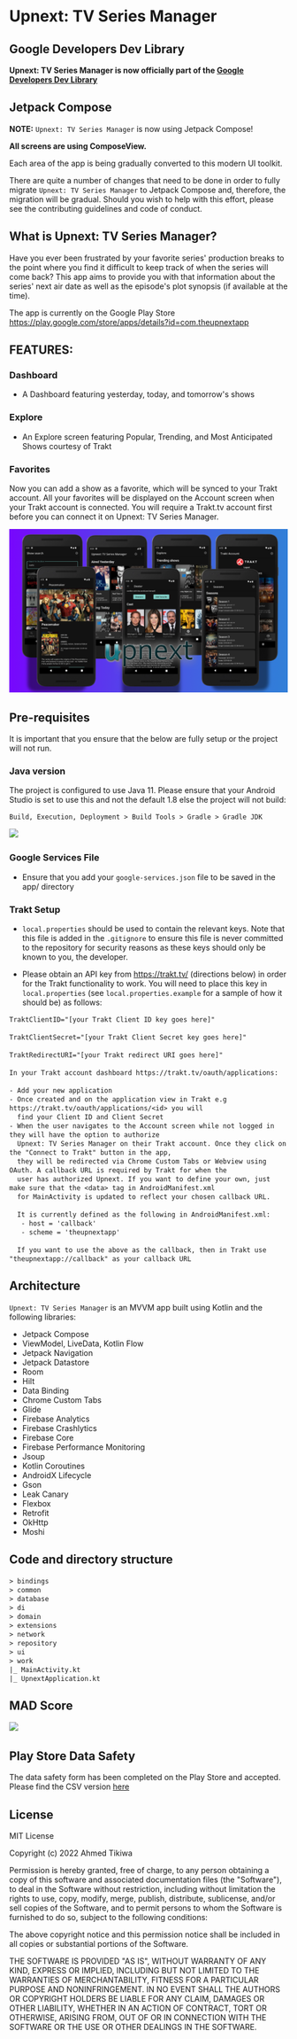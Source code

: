 # Upnext: TV Series Manager

## Google Developers Dev Library
<b>Upnext: TV Series Manager is now officially part of the <a href="https://devlibrary.withgoogle.com/products/android/repos/akitikkx-upnext" target="_blank">Google Developers Dev Library</a></b>


## Jetpack Compose

<b>NOTE:</b> `Upnext: TV Series Manager` is now using Jetpack Compose! 

<b>All screens are using ComposeView.</b>

Each area of the app is being gradually converted to this modern UI toolkit. 

There are quite a number of changes that need to be done in order to fully migrate `Upnext: TV Series Manager` to Jetpack Compose and, therefore, the migration will be gradual. Should you wish to help with this effort, please see the contributing guidelines and code of conduct.


## What is Upnext: TV Series Manager?
Have you ever been frustrated by your favorite series' 
production breaks to the point where you find it difficult 
to keep track of when the series will come back? This app aims 
to provide you with that information about the series' next air 
date as well as the episode's plot synopsis (if available at the 
time).

The app is currently on the Google Play Store https://play.google.com/store/apps/details?id=com.theupnextapp

## FEATURES:

### Dashboard
- A Dashboard featuring yesterday, today, and tomorrow's shows

### Explore
- An Explore screen featuring Popular, Trending, and Most Anticipated Shows courtesy of Trakt

### Favorites
Now you can add a show as a favorite, which will be synced to your Trakt account. All your favorites will be displayed on the Account screen when your Trakt account is connected. You will require a Trakt.tv account first before you can connect it on Upnext: TV Series Manager.

<img src="https://github.com/akitikkx/upnext/blob/main/screenshots/web_banner_20_feb_2022.png" />

## Pre-requisites
It is important that you ensure that the below are fully setup or the project will not run.

### Java version
The project is configured to use Java 11. Please ensure that your Android Studio is set to use this and
not the default 1.8 else the project will not build:

```
Build, Execution, Deployment > Build Tools > Gradle > Gradle JDK

```

<img src="https://user-images.githubusercontent.com/2282990/174495050-5df0fbbb-a358-4e01-969f-347e8420eacf.png" /> 

### Google Services File

- Ensure that you add your `google-services.json` file to be saved in the app/ directory

### Trakt Setup

- `local.properties` should be used to contain the relevant keys. Note that this file is added in the 
`.gitignore` to ensure this file is never committed to the repository for security reasons as these
  keys should only be known to you, the developer.

- Please obtain an API key from https://trakt.tv/ (directions below) in order for the Trakt functionality to work. You will
need to place this key in `local.properties` (see `local.properties.example` for a sample of how it should be) as follows:

```
TraktClientID="[your Trakt Client ID key goes here]"

TraktClientSecret="[your Trakt Client Secret key goes here]"

TraktRedirectURI="[your Trakt redirect URI goes here]"

In your Trakt account dashboard https://trakt.tv/oauth/applications: 

- Add your new application
- Once created and on the application view in Trakt e.g https://trakt.tv/oauth/applications/<id> you will
  find your Client ID and Client Secret
- When the user navigates to the Account screen while not logged in they will have the option to authorize
  Upnext: TV Series Manager on their Trakt account. Once they click on the "Connect to Trakt" button in the app,
  they will be redirected via Chrome Custom Tabs or Webview using OAuth. A callback URL is required by Trakt for when the
  user has authorized Upnext. If you want to define your own, just make sure that the <data> tag in AndroidManifest.xml
  for MainActivity is updated to reflect your chosen callback URL.
  
  It is currently defined as the following in AndroidManifest.xml:
   - host = 'callback'
   - scheme = 'theupnextapp'
   
  If you want to use the above as the callback, then in Trakt use "theupnextapp://callback" as your callback URL
```

## Architecture

`Upnext: TV Series Manager` is an MVVM app built using Kotlin and the following libraries:

- Jetpack Compose
- ViewModel, LiveData, Kotlin Flow
- Jetpack Navigation
- Jetpack Datastore
- Room
- Hilt
- Data Binding
- Chrome Custom Tabs
- Glide
- Firebase Analytics
- Firebase Crashlytics
- Firebase Core
- Firebase Performance Monitoring
- Jsoup
- Kotlin Coroutines
- AndroidX Lifecycle
- Gson
- Leak Canary
- Flexbox
- Retrofit
- OkHttp
- Moshi

## Code and directory structure
```
> bindings
> common  
> database
> di
> domain
> extensions
> network
> repository
> ui
> work
|_ MainActivity.kt
|_ UpnextApplication.kt

```

## MAD Score
<img src="https://user-images.githubusercontent.com/2282990/174495157-ca436808-3ec6-4d2c-a338-936c21c00ecf.png" />

## Play Store Data Safety
The data safety form has been completed on the Play Store and accepted. Please find the CSV version 
<a href="https://github.com/akitikkx/upnext/blob/main/dataSafety/data_safety_export.csv">here</a>

## License

MIT License

Copyright (c) 2022 Ahmed Tikiwa

Permission is hereby granted, free of charge, to any person obtaining a copy
of this software and associated documentation files (the "Software"), to deal
in the Software without restriction, including without limitation the rights
to use, copy, modify, merge, publish, distribute, sublicense, and/or sell
copies of the Software, and to permit persons to whom the Software is
furnished to do so, subject to the following conditions:

The above copyright notice and this permission notice shall be included in all
copies or substantial portions of the Software.

THE SOFTWARE IS PROVIDED "AS IS", WITHOUT WARRANTY OF ANY KIND, EXPRESS OR
IMPLIED, INCLUDING BUT NOT LIMITED TO THE WARRANTIES OF MERCHANTABILITY,
FITNESS FOR A PARTICULAR PURPOSE AND NONINFRINGEMENT. IN NO EVENT SHALL THE
AUTHORS OR COPYRIGHT HOLDERS BE LIABLE FOR ANY CLAIM, DAMAGES OR OTHER
LIABILITY, WHETHER IN AN ACTION OF CONTRACT, TORT OR OTHERWISE, ARISING FROM,
OUT OF OR IN CONNECTION WITH THE SOFTWARE OR THE USE OR OTHER DEALINGS IN THE
SOFTWARE.
